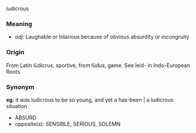 ludicrous
### Meaning
+ _adj_: Laughable or hilarious because of obvious absurdity or incongruity

### Origin

From Latin lūdicrus, sportive, from lūdus, game. See leid- in Indo-European Roots

### Synonym

__eg__: it was ludicrous to be so young, and yet a has-been | a ludicrous situation

+ ABSURD
+ opposite(s): SENSIBLE, SERIOUS, SOLEMN


